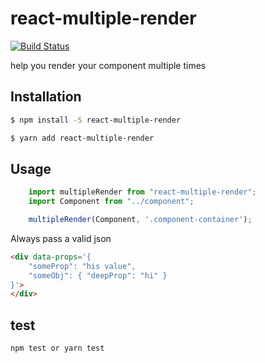 # react-multiple-render
[![Build Status](https://semaphoreci.com/api/v1/developersoul/react-multiple-render/branches/master/shields_badge.svg)](https://semaphoreci.com/developersoul/react-multiple-render)

help you render your component multiple times

## Installation
```bash
$ npm install -S react-multiple-render

$ yarn add react-multiple-render
```

## Usage
```js
	import multipleRender from "react-multiple-render";
	import Component from "../component";

	multipleRender(Component, '.component-container');
```
Always pass a valid json

```html
<div data-props='{
	"someProp": "his value",
	"someObj": { "deepProp": "hi" }
}'>
</div>
```

## test
	npm test or yarn test
